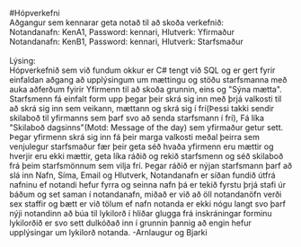 #Hópverkefni <br>
Aðgangur sem kennarar geta notað til að skoða verkefnið: <br>
Notandanafn: KenA1, Password: kennari, Hlutverk: Yfirmaður <br>
Notandanafn: KenB1, Password: kennari, Hlutverk: Starfsmaður <br>
<br>
Lýsing: <br>
Hópverkefnið sem við fundum okkur er C# tengt við SQL og er gert fyrir einfaldan aðgang að upplýsingum um mættingu og stöðu starfsmanna
með auka aðferðum fyirir Yfirmenn til að skoða grunnin, eins og "Sýna mætta". Starfsmenn fá einfalt form upp þegar þeir skrá sig inn með þrjá valkosti til að skrá sig inn sem veikann, mættann og skrá sig í frí(Þessi takki sendir skilaboð til yfirmanns sem þarf svo að senda starfsmann í frí), Fá líka "Skilaboð dagsinns"(Motd: Message of the day) sem yfirmaður getur sett. Þegar yfirmenn skrá sig inn fá þeir marga valkosti meðal þeirra sem venjulegur starfsmaður fær þeir geta séð hvaða yfirmenn eru mættir og hverjir eru ekki mættir, geta líka ráðið og rekið starfsmenn og séð skilaboð frá þeim starfsmönnum sem vilja frí. Þegar ráðið er nýjan starfsmann þarf að slá inn Nafn, Síma, Email og Hlutverk, Notandanafn er síðan fundið útfrá nafninu ef notandi hefur fyrra og seinna nafn þá er tekið fyrstu þrjá stafi úr báðum og set saman í notandanafn, miðað er við að öll notandanöfn verði sex staffir og bætt er við tölum ef nafn notanda er ekki nógu langt svo þarf nýji notandinn að búa til lykilorð í hliðar glugga frá inskráningar forminu lykilorðið er svo sett dulkóðað inn í grunnin þannig að engin hefur upplýsingar um lykilorð notanda.
-Arnlaugur og Bjarki

